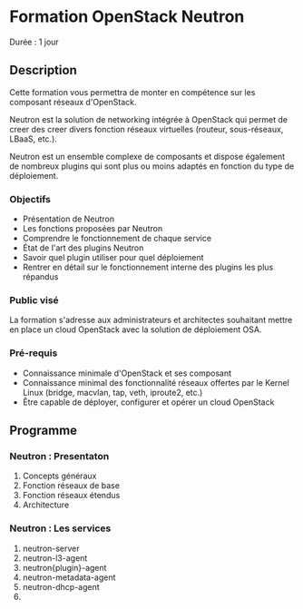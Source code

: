 # Formation OpenStack Neutron

Durée : 1 jour

## Description

Cette formation vous permettra de monter en compétence sur les composant réseaux d'OpenStack.

Neutron est la solution de networking intégrée à OpenStack qui permet de creer des creer divers fonction réseaux virtuelles (routeur, sous-réseaux, LBaaS, etc.).

Neutron est un ensemble complexe de composants et dispose également de nombreux plugins qui sont plus ou moins adaptés en fonction du type de déploiement.

### Objectifs

* Présentation de Neutron
* Les fonctions proposées par Neutron
* Comprendre le fonctionnement de chaque service
* État de l'art des plugins Neutron
* Savoir quel plugin utiliser pour quel déploiement
* Rentrer en détail sur le fonctionnement interne des plugins les plus répandus 

### Public visé

La formation s'adresse aux administrateurs et architectes souhaitant mettre en place un cloud OpenStack avec la solution de déploiement OSA.

### Pré-requis

* Connaissance minimale d'OpenStack et ses composant
* Connaissance minimal des fonctionnalité réseaux offertes par le Kernel Linux (bridge, macvlan, tap, veth, iproute2, etc.)
* Être capable de déployer, configurer et opérer un cloud OpenStack

## Programme

### Neutron : Presentaton

1. Concepts généraux
2. Fonction réseaux de base
3. Fonction réseaux étendus
4. Architecture

### Neutron : Les services

1. neutron-server
2. neutron-l3-agent
3. neutron{plugin}-agent
4. neutron-metadata-agent
5. neutron-dhcp-agent
6. 
